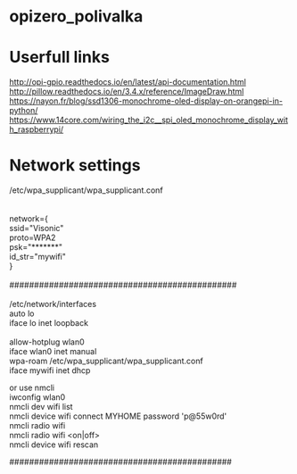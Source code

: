 # opizero_polivalka

# Userfull links

http://opi-gpio.readthedocs.io/en/latest/api-documentation.html<br />
http://pillow.readthedocs.io/en/3.4.x/reference/ImageDraw.html<br />
https://nayon.fr/blog/ssd1306-monochrome-oled-display-on-orangepi-in-python/<br />
https://www.14core.com/wiring_the_i2c__spi_oled_monochrome_display_with_raspberrypi/<br />

# Network settings
/etc/wpa_supplicant/wpa_supplicant.conf<br />    
<br />
network={<br />
   ssid="Visonic"<br />
   proto=WPA2<br />
   psk="*******"<br />
   id_str="mywifi"<br />
}<br />
<br />
##############################################<br />
<br />
/etc/network/interfaces<br />
auto lo<br />
iface lo inet loopback<br />
<br />
allow-hotplug wlan0<br />
iface wlan0 inet manual<br />
wpa-roam /etc/wpa_supplicant/wpa_supplicant.conf <br />
iface mywifi inet dhcp<br />

or use nmcli<br />
iwconfig wlan0<br />
nmcli dev wifi list<br />
nmcli device wifi connect MYHOME password 'p@55w0rd'<br />
nmcli radio wifi<br />
nmcli radio wifi <on|off><br />
nmcli device wifi rescan<br />

#############################################<br />

